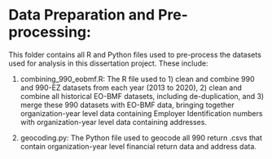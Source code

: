 # Data Preparation and Pre-processing:

This folder contains all R and Python files used to pre-process the datasets used for analysis in this dissertation project. These include:

1. combining_990_eobmf.R: The R file used to 1) clean and combine 990 and 990-EZ datasets from each year (2013 to 2020), 2) clean and combine all historical EO-BMF datasets, including de-duplication, and 3) merge these 990 datasets with EO-BMF data, bringing together organization-year level data containing Employer Identification numbers with organization-year level data containing addresses.

2. geocoding.py: The Python file used to geocode all 990 return .csvs that contain organization-year level financial return data and address data.
